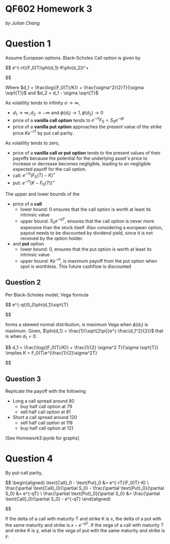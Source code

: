 # QF602 Homework 3

*by Julian Chang*

# Question 1

Assume European options. Black-Scholes Call option is given by

$$
e^{-rt}(F_0(T)\phi(d_1)-K\phi(d_2))^+

$$

Where $d_1 = \frac{log{(F_0(T)/K)} + \frac{\sigma^2}{2}T}{\sigma \sqrt{T}}$ and $d_2 = d_1 - \sigma \sqrt{T}$

As volatility tends to infinity $\sigma \to \infty$,

- $d_1 \to \infty, d_2 \to -\infty$ and $\phi(d_1) \to 1, \phi(d_2) \to 0$
- price of a **vanilla call option** tends to $e^{-rt}F_0 = S_0e^{-qt}$
- price of a **vanilla put option** approaches the present value of the strike price $Ke^{−rT}$ by put call parity.

As volatility tends to zero,

- price of a **vanilla call or put option** tends to the present values of their payoffs because the potential for the underlying asset's price to increase or decrease becomes negligible, leading to an negligible expected payoff for the call option.
- call: $e^{-rt} (F_0(T)-K)^+$
- put: $e^{-rt} (K-F_0(T))^+$

The upper and lower bounds of the

- price of a **call**
  - lower bound: 0 ensures that the call option is worth at least its intrinsic value
  - upper bound: $S_0e^{-qT}$, ensures that the call option is never more expensive than the stock itself. Also considering a european option, payout needs to be discounted by dividend yield, since it is not received by the option holder.
- and **put** option
  - lower bound: 0, ensures that the put option is worth at least its intrinsic value
  - upper bound: $Ke^{-rt}$, is maximum payoff from the put option when spot is worthless. This future cashflow is discounted

## Question 2

Per Black-Scholes model, Vega formula

$$
e^{-qt}S_0\phi(d_1)\sqrt{T}

$$

forms a skewed normal distribution, is maximum Vega when $\phi(d_1)$ is maximum. Given,
$\phi(d_1) = \frac{1}{\sqrt{2\pi}}e^{-\frac{d_1^2}{2}}$ that is when $d_1 = 0$.

$$
d_1 = \frac{\log{(F_0(T)/K)} + \frac{1}{2} \sigma^2 T}{\sigma \sqrt{T}} \implies K = F_0(T)e^{\frac{1}{2}\sigma^2T}

$$

## Question 3

Replicate the payoff with the following

- Long a call spread around 80
  - buy half call option at 79
  - sell half call option at 81
- Short a call spread around 120
  - sell half call option at 119
  - buy half call option at 121

[See Homework3.ipynb for graphs]

# Question 4

By put-call parity,

$$
\begin{aligned}
\text{Call}_0 - \text{Put}_0 &= e^{-rT}(F_0(T)-K) \\
\frac{\partial \text{Call}_0}{\partial S_0} - \frac{\partial \text{Put}_0}{\partial S_0} &= e^{-qT} \\
\frac{\partial \text{Put}_0}{\partial S_0} &= \frac{\partial \text{Call}_0}{\partial S_0} - e^{-qT}
\end{aligned}

$$

If the delta of a call with maturity T and strike K is x, the delta of a put with the same maturity and strike is $x - e^{-qT}$.
If the vega of a call with maturity T and strike K is y, what is the vega of put with the same maturity and strike is $y$.
